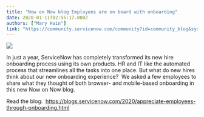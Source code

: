 ```yaml
---
title: "Now on Now blog Employees are on board with onboarding"
date: 2020-01-11T02:55:17.000Z
authors: ["Mary Hain"]
link: "https://community.servicenow.com/community?id=community_blog&sys_id=bb67168ddb564c501cd8a345ca9619e9"
---
```

<p><a href="https://blogs.servicenow.com/2020/appreciate-employees-through-onboarding.html" rel="nofollow"><img style="max-width: 100%; max-height: 480px;" src="https://community.servicenow.com/4147128ddb564c501cd8a345ca961993.iix" /></a></p>
<p>In just a year, ServiceNow has completely transformed its new hire onboarding process using its own products. HR and IT like the automated process that streamlines all the tasks into one place. But what do new hires think about our new onboarding experience?  We asked a few employees to share what they thought of both browser- and mobile-based onboarding in this new Now on Now blog. </p>
<p>Read the blog:  <a href="https://blogs.servicenow.com/2020/appreciate-employees-through-onboarding.html" rel="nofollow">https://blogs.servicenow.com/2020/appreciate-employees-through-onboarding.html</a></p>
<p> </p>